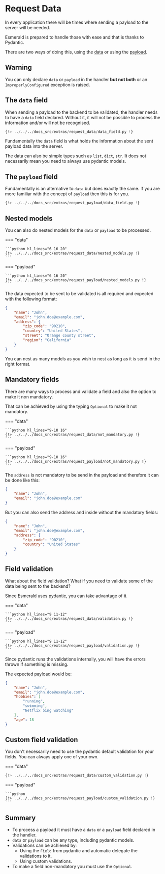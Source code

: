 # Request Data

In every application there will be times where sending a payload to the server will be needed.

Esmerald is prepared to handle those with ease and that is thanks to Pydantic.

There are two ways of doing this, using the [data](#the-data-field) or using the [payload](#the-payload-field).

## Warning

You can only declare `data` or `payload` in the handler **but not both** or an `ImproperlyConfigured`
exception is raised.

## The `data` field

When sending a payload to the backend to be validated, the handler needs to have a `data` field declared. Without it,
it will not be possible to process the information and/or will not be recognised.

```python hl_lines="12"
{!> ../../../docs_src/extras/request_data/data_field.py !}
```

Fundamentally the `data` field is what holds the information about the sent payload data into the server.

The data can also be simple types such as `list`, `dict`, `str`. It does not necessarily mean you need to always use
pydantic models.

## The `payload` field

Fundamentally is an alternative to `data` but does exactly the same. If you are more familiar with
the concept of `payload` then this is for you.

```python hl_lines="12"
{!> ../../../docs_src/extras/request_payload/data_field.py !}
```

## Nested models

You can also do nested models for the `data` or `payload` to be processed.

=== "data"

    ```python hl_lines="6 16 20"
    {!> ../../../docs_src/extras/request_data/nested_models.py !}
    ```

=== "payload"

    ```python hl_lines="6 16 20"
    {!> ../../../docs_src/extras/request_payload/nested_models.py !}
    ```


The data expected to be sent to be validated is all required and expected with the following format:

```json
{
    "name": "John",
    "email": "john.doe@example.com",
    "address": {
        "zip_code": "90210",
        "country": "United States",
        "street": "Orange county street",
        "region": "California"
    }
}
```

You can nest as many models as you wish to nest as long as it is send in the right format.

## Mandatory fields

There are many ways to process and validate a field and also the option to make it non mandatory.

That can be achieved by using the typing `Optional` to make it not mandatory.

=== "data"

    ```python hl_lines="9-10 16"
    {!> ../../../docs_src/extras/request_data/not_mandatory.py !}
    ```

=== "payload"

    ```python hl_lines="9-10 16"
    {!> ../../../docs_src/extras/request_payload/not_mandatory.py !}
    ```

The `address` is not mandatory to be send in the payload and therefore it can be done like this:

```json
{
    "name": "John",
    "email": "john.doe@example.com"
}
```

But you can also send the address and inside without the mandatory fields:

```json
{
    "name": "John",
    "email": "john.doe@example.com",
    "address": {
        "zip_code": "90210",
        "country": "United States"
    }
}
```

## Field validation

What about the field validation? What if you need to validate some of the data being sent to the backend?

Since Esmerald uses pydantic, you can take advantage of it.

=== "data"

    ```python hl_lines="9 11-12"
    {!> ../../../docs_src/extras/request_data/validation.py !}
    ```

=== "payload"

    ```python hl_lines="9 11-12"
    {!> ../../../docs_src/extras/request_payload/validation.py !}
    ```

Since pydantic runs the validations internally, you will have the errors thrown if something is missing.

The expected payload would be:

```json
{
    "name": "John",
    "email": "john.doe@example.com",
    "hobbies": [
        "running",
        "swimming",
        "Netflix bing watching"
    ],
    "age": 18
}
```

## Custom field validation

You don't necessarily need to use the pydantic default validation for your fields. You can always apply one of your
own.

=== "data"

```python
{!> ../../../docs_src/extras/request_data/custom_validation.py !}
```

=== "payload"

    ```python
    {!> ../../../docs_src/extras/request_payload/custom_validation.py !}
    ```

## Summary

* To process a payload it must have a `data` or a `payload` field declared in the handler.
* `data` or `payload` can be any type, including pydantic models.
* Validations can be achieved by:
    * Using the `Field` from pydantic and automatic delegate the validations to it.
    * Using custom validations.
* To make a field non-mandatory you must use the `Optional`.
